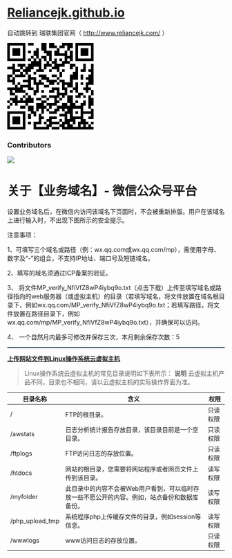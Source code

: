 # [Reliancejk.github.io](https://reliancehk.github.io/Web/)

自动跳转到 瑞联集团官网（ http://www.reliancejk.com/ ） 

<img src="https://raw.githubusercontent.com/RelianceHK/RelianceHK.github.io/master/qrcode.png?raw=true"/>

### Contributors

[![](https://camo.githubusercontent.com/665e81f281b143b7da39097165d7a141b08f7860/68747470733a2f2f6f70656e636f6c6c6563746976652e636f6d2f5253534875622f636f6e7472696275746f72732e7376673f77696474683d383930?width=890)](https://github.com/RelianceHK/RelianceHK.github.io/graphs/contributors)


# 关于【业务域名】- 微信公众号平台

设置业务域名后，在微信内访问该域名下页面时，不会被重新排版。用户在该域名上进行输入时，不出现下图所示的安全提示。

注意事项：

1、可填写三个域名或路径（例：wx.qq.com或wx.qq.com/mp），需使用字母、数字及“-”的组合，不支持IP地址、端口号及短链域名。

2、填写的域名须通过ICP备案的验证。

3、 将文件MP_verify_NfiVfZ8wP4iybq9o.txt（点击下载）上传至填写域名或路径指向的web服务器（或虚拟主机）的目录（若填写域名，将文件放置在域名根目录下，例如wx.qq.com/MP_verify_NfiVfZ8wP4iybq9o.txt；若填写路径，将文件放置在路径目录下，例如wx.qq.com/mp/MP_verify_NfiVfZ8wP4iybq9o.txt），并确保可以访问。

4、 一个自然月内最多可修改并保存三次，本月剩余保存次数：5

<hr style="height:1px;border:none;border-top:1px dashed #0066CC;">

[**上传网站文件到Linux操作系统云虚拟主机**](https://help.aliyun.com/knowledge_detail/36241.html)
> Linux操作系统云虚拟主机的常见目录说明如下表所示：
> **说明** 云虚拟主机产品不同，目录也不相同，请以云虚拟主机的实际操作界面为准。

| **目录名称** | **含义** | **权限** |
| --- | --- | --- |
| / | FTP的根目录。 | 只读权限 |
| /awstats | 日志分析统计报告存放目录，该目录目前是一个空目录。 | 只读权限 |
| /ftplogs | FTP访问日志的存放位置。 | 只读权限 |
| /htdocs | 网站的根目录，您需要将网站程序或者网页文件上传到该目录。 | 读写权限 |
| /myfolder | 此目录中的内容不会被Web用户看到，可以临时存放一些不愿公开的内容。例如，站点备份和数据库备份。 | 读写权限 |
| /php_upload_tmp | 系统程序php上传缓存文件的目录，例如session等信息。 | 读写权限 |
| /wwwlogs | www访问日志的存放位置。 | 只读权限 |
